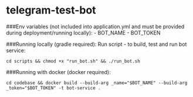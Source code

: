 # telegram-test-bot

###Env variables (not included into application.yml and must be provided during deployment/running locally):
    - BOT_NAME
    - BOT_TOKEN

###Running locally (gradle required):
Run script - to build, test and run bot service:
```
cd scripts && chmod +x "run_bot.sh" && ./run_bot.sh
```

###Running with docker (docker required):
```
cd codebase && docker build --build-arg _name="$BOT_NAME" --build-arg _token="$BOT_TOKEN" -t bot-service .
```
